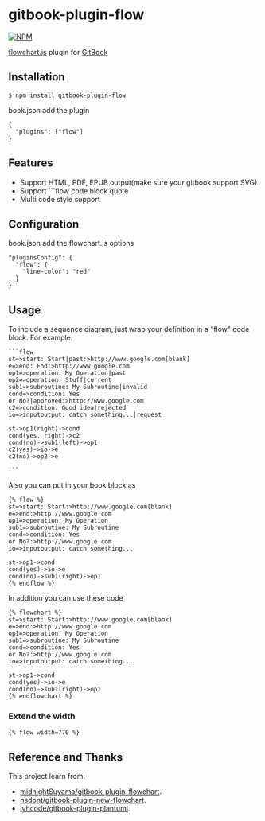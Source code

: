 # gitbook-plugin-flow

[![NPM](https://nodei.co/npm/gitbook-plugin-flow.png)](https://nodei.co/npm/gitbook-plugin-flow/)

[flowchart.js](https://github.com/adrai/flowchart.js) plugin for [GitBook](https://github.com/GitbookIO/gitbook)

## Installation

    $ npm install gitbook-plugin-flow

book.json add the plugin

```
{
  "plugins": ["flow"]
}
```

## Features

* Support HTML, PDF, EPUB output(make sure your gitbook support SVG)
* Support ```flow code block quote
* Multi code style support

## Configuration

book.json add the flowchart.js options

```
"pluginsConfig": {
  "flow": {
    "line-color": "red"
  }
}
```

## Usage

To include a sequence diagram, just wrap your definition in a "flow" code block. For example:

<pre lang="no-highlight"><code>```flow
st=>start: Start|past:>http://www.google.com[blank]
e=>end: End:>http://www.google.com
op1=>operation: My Operation|past
op2=>operation: Stuff|current
sub1=>subroutine: My Subroutine|invalid
cond=>condition: Yes
or No?|approved:>http://www.google.com
c2=>condition: Good idea|rejected
io=>inputoutput: catch something...|request

st->op1(right)->cond
cond(yes, right)->c2
cond(no)->sub1(left)->op1
c2(yes)->io->e
c2(no)->op2->e

```
</code></pre>


Also you can put in your book block as

```
{% flow %}
st=>start: Start:>http://www.google.com[blank]
e=>end:>http://www.google.com
op1=>operation: My Operation
sub1=>subroutine: My Subroutine
cond=>condition: Yes
or No?:>http://www.google.com
io=>inputoutput: catch something...

st->op1->cond
cond(yes)->io->e
cond(no)->sub1(right)->op1
{% endflow %}
```

In addition you can use these code

```
{% flowchart %}
st=>start: Start:>http://www.google.com[blank]
e=>end:>http://www.google.com
op1=>operation: My Operation
sub1=>subroutine: My Subroutine
cond=>condition: Yes
or No?:>http://www.google.com
io=>inputoutput: catch something...

st->op1->cond
cond(yes)->io->e
cond(no)->sub1(right)->op1
{% endflowchart %}
```

### Extend the width

```
{% flow width=770 %}
```


## Reference and Thanks

This project learn from:

* [midnightSuyama/gitbook-plugin-flowchart](https://github.com/midnightSuyama/gitbook-plugin-flowchart).
* [nsdont/gitbook-plugin-new-flowchart](https://github.com/nsdont/gitbook-plugin-new-flowchart).
* [lyhcode/gitbook-plugin-plantuml](https://github.com/lyhcode/gitbook-plugin-plantuml).